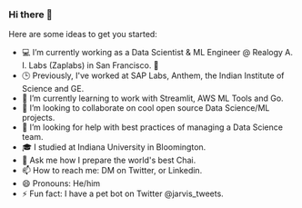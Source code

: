 ### Hi there 👋



Here are some ideas to get you started:

- 💻 I’m currently working as a Data Scientist & ML Engineer @ Realogy A. I. Labs (Zaplabs) in San Francisco. 🌁
- 🕒 Previously, I've worked at SAP Labs, Anthem, the Indian Institute of Science and GE.
- 🌱 I’m currently learning to work with Streamlit, AWS ML Tools and Go.
- 👯 I’m looking to collaborate on cool open source Data Science/ML projects.
- 🤔 I’m looking for help with best practices of managing a Data Science team.
- 🎓 I studied at Indiana University in Bloomington. 
- 💬 Ask me how I prepare the world's best Chai.
- 📫 How to reach me: DM on Twitter, or Linkedin.
- 😄 Pronouns: He/him
- ⚡ Fun fact: I have a pet bot on Twitter @jarvis_tweets.

